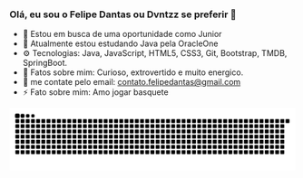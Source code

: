 ### Olá, eu sou o Felipe Dantas ou Dvntzz se preferir 👋

- 🔭 Estou em busca de uma oportunidade como Junior
- 🌱 Atualmente estou estudando Java pela OracleOne
- ⚙️ Tecnologias: Java, JavaScript, HTML5, CSS3, Git, Bootstrap, TMDB, SpringBoot.
- 🤔 Fatos sobre mim: Curioso, extrovertido e muito energico.
- 💬 me contate pelo email: contato.felipedantas@gmail.com
- ⚡️ Fato sobre mim: Amo jogar basquete


![Snake animation](https://github.com/Dvntzz/Dvntzz/blob/output/github-contribution-grid-snake.svg)
<!--
**Dvntzz/Dvntzz** is a ✨ _special_ ✨ repository because its `README.md` (this file) appears on your GitHub profile.

Here are some ideas to get you started:


- 
-->
